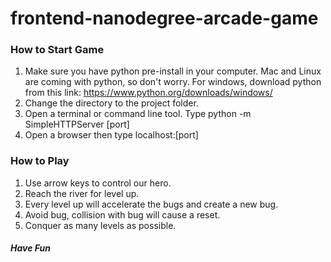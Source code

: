 frontend-nanodegree-arcade-game
===============================
### How to Start Game

1. Make sure you have python pre-install in your computer. Mac and Linux are coming with python, so don't worry. For
windows, download python from this link: https://www.python.org/downloads/windows/
2. Change the directory to the project folder.
3. Open a terminal or command line tool. Type python -m SimpleHTTPServer [port]
4. Open a browser then type localhost:[port]

### How to Play

1. Use arrow keys to control our hero.
2. Reach the river for level up.
3. Every level up will accelerate the bugs and create a new bug.
4. Avoid bug, collision with bug will cause a reset.
5. Conquer as many levels as possible.

##### Have Fun #####


